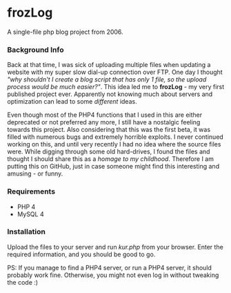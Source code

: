 # frozLog
A single-file php blog project from 2006. 

<h3>Background Info</h3>

Back at that time, I was sick of uploading multiple files when updating a website with my super slow dial-up connection over FTP. One day I thought <i>"why shouldn't I create a blog script that has only 1 file, so the upload process would be much easier?"</i>. This idea led me to <b>frozLog</b> - my very first published project ever. Apparently not knowing much about servers and optimization can lead to some <i>different</i> ideas.

Even though most of the PHP4 functions that I used in this are either deprecated or not preferred any more, I still have a nostalgic feeling towards this project. Also considering that this was the first beta, it was filled with numerous bugs and extremely horrible exploits. I never continued working on this, and until very recently I had no idea where the source files were. While digging through some old hard-drives, I found the files and thought I should share this as a <i>homage to my childhood</i>. Therefore I am putting this on GitHub, just in case someone might find this interesting and amusing - or funny.

<h3>Requirements</h3>

<ul><li>PHP 4</li><li>MySQL 4</li></ul>

<h3>Installation</h3>

Upload the files to your server and run <i>kur.php</i> from your browser. Enter the required information, and you should be good to go.

PS: If you manage to find a PHP4 server, or run a PHP4 server, it should probably work fine. Otherwise, you might not even log in without tweaking the code :) 


